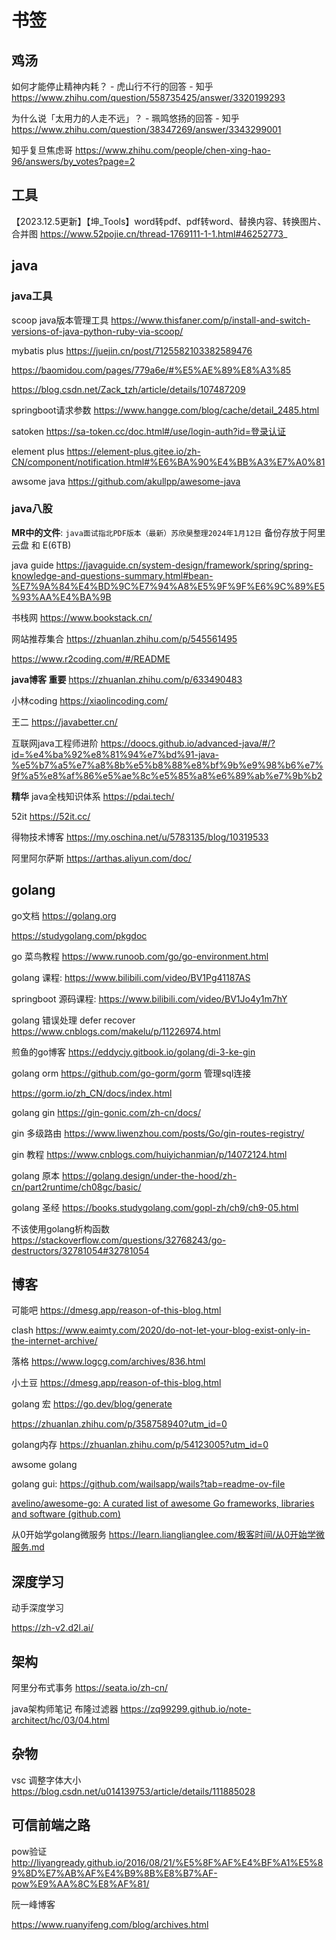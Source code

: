 # 书签

## 鸡汤

如何才能停止精神内耗？ - 虎山行不行的回答 - 知乎
<https://www.zhihu.com/question/558735425/answer/3320199293>

为什么说「太用力的人走不远」？ - 珮鸣悠扬的回答 - 知乎
<https://www.zhihu.com/question/38347269/answer/3343299001>

知乎复旦焦虑哥
<https://www.zhihu.com/people/chen-xing-hao-96/answers/by_votes?page=2>

## 工具

【2023.12.5更新】【坤_Tools】word转pdf、pdf转word、替换内容、转换图片、合并图
<https://www.52pojie.cn/thread-1769111-1-1.html#46252773>_

## java

### java工具

scoop java版本管理工具
<https://www.thisfaner.com/p/install-and-switch-versions-of-java-python-ruby-via-scoop/>

mybatis plus
<https://juejin.cn/post/7125582103382589476>

<https://baomidou.com/pages/779a6e/#%E5%AE%89%E8%A3%85>

<https://blog.csdn.net/Zack_tzh/article/details/107487209>

springboot请求参数
<https://www.hangge.com/blog/cache/detail_2485.html>

satoken
<https://sa-token.cc/doc.html#/use/login-auth?id=登录认证>

element plus
<https://element-plus.gitee.io/zh-CN/component/notification.html#%E6%BA%90%E4%BB%A3%E7%A0%81>

awsome java <https://github.com/akullpp/awesome-java>

### java八股

**MR中的文件**: `java面试指北PDF版本（最新）苏欣昊整理2024年1月12日`
备份存放于阿里云盘 和 E(6TB)

java guide
<https://javaguide.cn/system-design/framework/spring/spring-knowledge-and-questions-summary.html#bean-%E7%9A%84%E4%BD%9C%E7%94%A8%E5%9F%9F%E6%9C%89%E5%93%AA%E4%BA%9B>

书栈网
<https://www.bookstack.cn/>

网站推荐集合
<https://zhuanlan.zhihu.com/p/545561495>

<https://www.r2coding.com/#/README>

 **java博客 重要** <https://zhuanlan.zhihu.com/p/633490483>

小林coding
<https://xiaolincoding.com/>

王二
<https://javabetter.cn/>

互联网java工程师进阶
<https://doocs.github.io/advanced-java/#/?id=%e4%ba%92%e8%81%94%e7%bd%91-java-%e5%b7%a5%e7%a8%8b%e5%b8%88%e8%bf%9b%e9%98%b6%e7%9f%a5%e8%af%86%e5%ae%8c%e5%85%a8%e6%89%ab%e7%9b%b2>

**精华** java全栈知识体系
<https://pdai.tech/>

52it
<https://52it.cc/>

得物技术博客
<https://my.oschina.net/u/5783135/blog/10319533>

阿里阿尔萨斯
<https://arthas.aliyun.com/doc/>

## golang

go文档 <https://golang.org>

<https://studygolang.com/pkgdoc>

go 菜鸟教程 <https://www.runoob.com/go/go-environment.html>

golang 课程: <https://www.bilibili.com/video/BV1Pg41187AS>

springboot 源码课程: <https://www.bilibili.com/video/BV1Jo4y1m7hY>

golang 错误处理 defer recover <https://www.cnblogs.com/makelu/p/11226974.html>

煎鱼的go博客 <https://eddycjy.gitbook.io/golang/di-3-ke-gin>

golang orm <https://github.com/go-gorm/gorm> 管理sql连接

<https://gorm.io/zh_CN/docs/index.html>

golang gin <https://gin-gonic.com/zh-cn/docs/>

gin 多级路由 <https://www.liwenzhou.com/posts/Go/gin-routes-registry/>

gin 教程 <https://www.cnblogs.com/huiyichanmian/p/14072124.html>

golang 原本 <https://golang.design/under-the-hood/zh-cn/part2runtime/ch08gc/basic/>

golang 圣经 <https://books.studygolang.com/gopl-zh/ch9/ch9-05.html>

不该使用golang析构函数 <https://stackoverflow.com/questions/32768243/go-destructors/32781054#32781054>

## 博客

可能吧 <https://dmesg.app/reason-of-this-blog.html>

clash <https://www.eaimty.com/2020/do-not-let-your-blog-exist-only-in-the-internet-archive/>

落格 <https://www.logcg.com/archives/836.html>

小土豆 <https://dmesg.app/reason-of-this-blog.html>

golang 宏 <https://go.dev/blog/generate>

<https://zhuanlan.zhihu.com/p/358758940?utm_id=0>

golang内存 <https://zhuanlan.zhihu.com/p/54123005?utm_id=0>

awsome golang

golang gui: <https://github.com/wailsapp/wails?tab=readme-ov-file>

[avelino/awesome-go: A curated list of awesome Go frameworks, libraries and software (github.com)](https://github.com/avelino/awesome-go)

从0开始学golang微服务 <https://learn.lianglianglee.com/极客时间/从0开始学微服务.md>

## 深度学习

动手深度学习

<https://zh-v2.d2l.ai/>

## 架构

阿里分布式事务
<https://seata.io/zh-cn/>

java架构师笔记 布隆过滤器
<https://zq99299.github.io/note-architect/hc/03/04.html>

## 杂物

vsc 调整字体大小 <https://blog.csdn.net/u014139753/article/details/111885028>


## 可信前端之路

pow验证 http://liyangready.github.io/2016/08/21/%E5%8F%AF%E4%BF%A1%E5%89%8D%E7%AB%AF%E4%B9%8B%E8%B7%AF-pow%E9%AA%8C%E8%AF%81/

阮一峰博客

https://www.ruanyifeng.com/blog/archives.html

